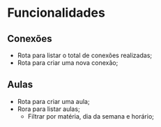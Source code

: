 # Funcionalidades

## Conexões

- Rota para listar o total de conexões realizadas;
- Rota para criar uma nova conexão;

## Aulas

- Rota para criar uma aula;
- Rora para listar aulas;
  - Filtrar por matéria, dia da semana e horário;